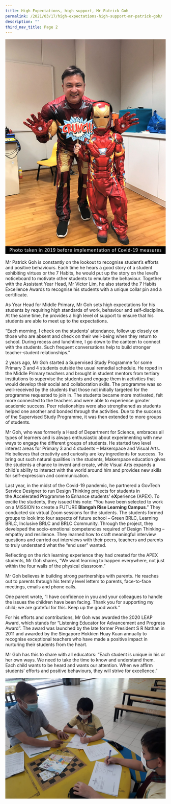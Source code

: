```yaml
---
title: High Expectations, high support, Mr Patrick Goh
permalink: /2021/03/17/high-expectations-high-support-mr-patrick-goh/
description: ""
third_nav_title: Page 2
---
```


![](/images/Photo-taken-in-2019_E-1536x2048.jpeg)

<p>Mr Patrick Goh is constantly on the lookout to recognise student&rsquo;s efforts and positive behaviours. Each time he hears a good story of a student exhibiting virtues or the 7 Habits, he would put up the story on the level&rsquo;s noticeboard to motivate other students to emulate the behaviour. Together with the Assistant Year Head, Mr Victor Lim, he also started the 7 Habits Excellence Awards to recognise his students with a unique collar pin and a certificate.</p>
<p>As Year Head for Middle Primary, Mr Goh sets high expectations for his students by requiring high standards of work, behaviour and self-discipline. At the same time, he provides a high level of support to ensure that his students are able to meet up to the expectations.</p>
<p>&ldquo;Each morning, I check on the students&rsquo; attendance, follow up closely on those who are absent and check on their well-being when they return to school. During recess and lunchtime, I go down to the canteen to connect with the students. Such frequent conversations help to build stronger teacher-student relationships.&rdquo;</p>
<p>2 years ago, Mr Goh started a Supervised Study Programme for some Primary 3 and 4 students outside the usual remedial schedule. He roped in the Middle Primary teachers and brought in student mentors from tertiary institutions to supervise the students and engage them in activities that would develop their social and collaboration skills. The programme was so well-received by the students that those not initially targeted for the programme requested to join in. The students became more motivated, felt more connected to the teachers and were able to experience greater academic success. Peer relationships were also strengthened as students helped one another and bonded through the activities. Due to the success of the Supervised Study Programme, it was then extended to more groups of students.</p>
<p>Mr Goh, who was formerly a Head of Department for Science, embraces all types of learners and is always enthusiastic about experimenting with new ways to engage the different groups of students. He started two level interest areas for Primary 3 and 4 students &ndash; Makerspace and Visual Arts. He believes that creativity and curiosity are key ingredients for success. To bring out such natural qualities in the students, Makerspace education gives the students a chance to invent and create, while Visual Arts expands a child's ability to interact with the world around him and provides new skills for self-expression and communication.</p>
<p>Last year, in the midst of the Covid-19 pandemic, he partnered a GovTech Service Designer to run Design Thinking projects for students in the&nbsp;<strong>A</strong>ccelerated&nbsp;<strong>P</strong>rogramme to&nbsp;<strong>E</strong>nhance students&rsquo; e<strong>X</strong>perience (APEX). To excite the students, they issued this note: &ldquo;You have been selected to work on a MISSION to create a FUTURE&nbsp;<strong>Blangah Rise Learning Campus</strong>.&rdquo; They conducted six virtual Zoom sessions for the students. The students formed groups to look into four aspects of future school &ndash; Green BRLC, Learning BRLC, Inclusive BRLC and BRLC Community. Through the project, they developed the socio-emotional competencies required of Design Thinking &ndash; empathy and resilience. They learned how to craft meaningful interview questions and carried out interviews with their peers, teachers and parents to truly understand what the &ldquo;end user&rdquo; wanted.</p>
<p>Reflecting on the rich learning experience they had created for the APEX students, Mr Goh shares, &ldquo;We want learning to happen everywhere, not just within the four walls of the physical classroom.&rdquo;</p>
<p>Mr Goh believes in building strong partnerships with parents. He reaches out to parents through his termly level letters to parents, face-to-face meetings, emails and phone calls.</p>
<p>One parent wrote, &ldquo;I have confidence in you and your colleagues to handle the issues the children have been facing. Thank you for supporting my child; we are grateful for this. Keep up the good work.&rdquo;&nbsp;</p>
<p>For his efforts and contributions, Mr Goh was awarded the 2020 LEAP Award, which stands for &ldquo;Listening Educator for Advancement and Progress Award&rdquo;. The award was launched by the late former President S R Nathan in 2011 and awarded by the Singapore Hokkien Huay Kuan annually to recognise exceptional teachers who have made a positive impact in nurturing their students from the heart.</p>
<p>Mr Goh has this to share with all educators: &ldquo;Each student is unique in his or her own ways. We need to take the time to know and understand them. Each child wants to be heard and wants our attention. When we affirm students&rsquo; efforts and positive behaviours, they will strive for excellence.&rdquo;</p>

![](/images/IMG-20201029-WA0010.jpeg)
